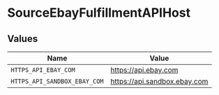 # SourceEbayFulfillmentAPIHost


## Values

| Name                         | Value                        |
| ---------------------------- | ---------------------------- |
| `HTTPS_API_EBAY_COM`         | https://api.ebay.com         |
| `HTTPS_API_SANDBOX_EBAY_COM` | https://api.sandbox.ebay.com |
